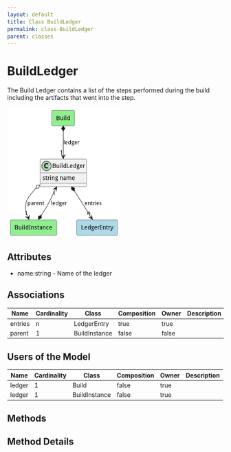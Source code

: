 ```yaml
---
layout: default
title: Class BuildLedger
permalink: class-BuildLedger
parent: classes
---
```


# BuildLedger

The Build Ledger contains a list of the steps performed during the build including the artifacts that went into the step.

![Logical Diagram](./logical.png)

## Attributes

* name:string - Name of the ledger


## Associations

| Name | Cardinality | Class | Composition | Owner | Description |
| --- | --- | --- | --- | --- | --- |
| entries | n | LedgerEntry | true | true |  |
| parent | 1 | BuildInstance | false | false |  |



## Users of the Model

| Name | Cardinality | Class | Composition | Owner | Description |
| --- | --- | --- | --- | --- | --- |
| ledger | 1 | Build | false | true |  |
| ledger | 1 | BuildInstance | false | true |  |





## Methods


<h2>Method Details</h2>
    

